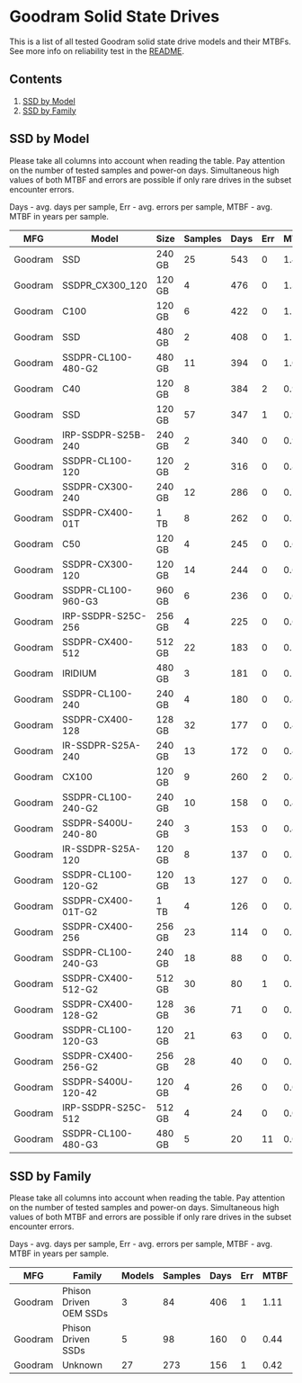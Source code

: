 Goodram Solid State Drives
==========================

This is a list of all tested Goodram solid state drive models and their MTBFs. See
more info on reliability test in the [README](https://github.com/linuxhw/SMART).

Contents
--------

1. [ SSD by Model  ](#ssd-by-model)
2. [ SSD by Family ](#ssd-by-family)

SSD by Model
------------

Please take all columns into account when reading the table. Pay attention on the
number of tested samples and power-on days. Simultaneous high values of both MTBF
and errors are possible if only rare drives in the subset encounter errors.

Days - avg. days per sample,
Err  - avg. errors per sample,
MTBF - avg. MTBF in years per sample.

| MFG       | Model              | Size   | Samples | Days  | Err   | MTBF |
|-----------|--------------------|--------|---------|-------|-------|------|
| Goodram   | SSD                | 240 GB | 25      | 543   | 0     | 1.49   |
| Goodram   | SSDPR_CX300_120    | 120 GB | 4       | 476   | 0     | 1.30   |
| Goodram   | C100               | 120 GB | 6       | 422   | 0     | 1.16   |
| Goodram   | SSD                | 480 GB | 2       | 408   | 0     | 1.12   |
| Goodram   | SSDPR-CL100-480-G2 | 480 GB | 11      | 394   | 0     | 1.08   |
| Goodram   | C40                | 120 GB | 8       | 384   | 2     | 0.98   |
| Goodram   | SSD                | 120 GB | 57      | 347   | 1     | 0.95   |
| Goodram   | IRP-SSDPR-S25B-240 | 240 GB | 2       | 340   | 0     | 0.93   |
| Goodram   | SSDPR-CL100-120    | 120 GB | 2       | 316   | 0     | 0.87   |
| Goodram   | SSDPR-CX300-240    | 240 GB | 12      | 286   | 0     | 0.78   |
| Goodram   | SSDPR-CX400-01T    | 1 TB   | 8       | 262   | 0     | 0.72   |
| Goodram   | C50                | 120 GB | 4       | 245   | 0     | 0.67   |
| Goodram   | SSDPR-CX300-120    | 120 GB | 14      | 244   | 0     | 0.67   |
| Goodram   | SSDPR-CL100-960-G3 | 960 GB | 6       | 236   | 0     | 0.65   |
| Goodram   | IRP-SSDPR-S25C-256 | 256 GB | 4       | 225   | 0     | 0.62   |
| Goodram   | SSDPR-CX400-512    | 512 GB | 22      | 183   | 0     | 0.50   |
| Goodram   | IRIDIUM            | 480 GB | 3       | 181   | 0     | 0.50   |
| Goodram   | SSDPR-CL100-240    | 240 GB | 4       | 180   | 0     | 0.49   |
| Goodram   | SSDPR-CX400-128    | 128 GB | 32      | 177   | 0     | 0.49   |
| Goodram   | IR-SSDPR-S25A-240  | 240 GB | 13      | 172   | 0     | 0.47   |
| Goodram   | CX100              | 120 GB | 9       | 260   | 2     | 0.46   |
| Goodram   | SSDPR-CL100-240-G2 | 240 GB | 10      | 158   | 0     | 0.43   |
| Goodram   | SSDPR-S400U-240-80 | 240 GB | 3       | 153   | 0     | 0.42   |
| Goodram   | IR-SSDPR-S25A-120  | 120 GB | 8       | 137   | 0     | 0.38   |
| Goodram   | SSDPR-CL100-120-G2 | 120 GB | 13      | 127   | 0     | 0.35   |
| Goodram   | SSDPR-CX400-01T-G2 | 1 TB   | 4       | 126   | 0     | 0.35   |
| Goodram   | SSDPR-CX400-256    | 256 GB | 23      | 114   | 0     | 0.31   |
| Goodram   | SSDPR-CL100-240-G3 | 240 GB | 18      | 88    | 0     | 0.24   |
| Goodram   | SSDPR-CX400-512-G2 | 512 GB | 30      | 80    | 1     | 0.20   |
| Goodram   | SSDPR-CX400-128-G2 | 128 GB | 36      | 71    | 0     | 0.20   |
| Goodram   | SSDPR-CL100-120-G3 | 120 GB | 21      | 63    | 0     | 0.17   |
| Goodram   | SSDPR-CX400-256-G2 | 256 GB | 28      | 40    | 0     | 0.11   |
| Goodram   | SSDPR-S400U-120-42 | 120 GB | 4       | 26    | 0     | 0.07   |
| Goodram   | IRP-SSDPR-S25C-512 | 512 GB | 4       | 24    | 0     | 0.07   |
| Goodram   | SSDPR-CL100-480-G3 | 480 GB | 5       | 20    | 11    | 0.04   |

SSD by Family
-------------

Please take all columns into account when reading the table. Pay attention on the
number of tested samples and power-on days. Simultaneous high values of both MTBF
and errors are possible if only rare drives in the subset encounter errors.

Days - avg. days per sample,
Err  - avg. errors per sample,
MTBF - avg. MTBF in years per sample.

| MFG       | Family                 | Models | Samples | Days  | Err   | MTBF |
|-----------|------------------------|--------|---------|-------|-------|------|
| Goodram   | Phison Driven OEM SSDs | 3      | 84      | 406   | 1     | 1.11   |
| Goodram   | Phison Driven SSDs     | 5      | 98      | 160   | 0     | 0.44   |
| Goodram   | Unknown                | 27     | 273     | 156   | 1     | 0.42   |
